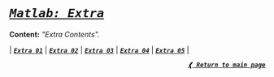 [**_`extra 01`_**]: ./extra01.m
[**_`extra 02`_**]: ./extra02.m
[**_`extra 03`_**]: ./extra03.m
[**_`extra 04`_**]: ./extra04.m
[**_`extra 05`_**]: ./extra05.m

# [**_`Matlab: Extra`_**](#matlab-extra)

**Content:** _"Extra Contents"._

| [**_`Extra 01`_**] | [**_`Extra 02`_**] | [**_`Extra 03`_**]
| [**_`Extra 04`_**] | [**_`Extra 05`_**] |

<div align="right">

[**_`❰ Return to main page`_**](../)

</div>
